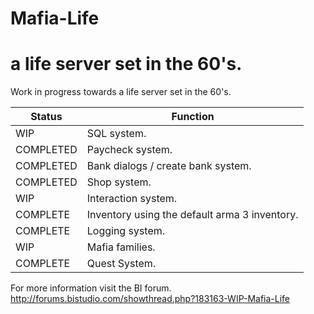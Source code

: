 # Mafia-Life
a life server set in the 60's.
===============

Work in progress towards a life server set in the 60's.

| Status  | Function |
| ------------- | ------------- |
| WIP  | SQL system. |
| COMPLETED  | Paycheck system.  |
| COMPLETED  | Bank dialogs / create bank system. |
| COMPLETED  | Shop system.  |
| WIP  | Interaction system. |
| COMPLETE  | Inventory using the default arma 3 inventory.  |
| COMPLETE | Logging system. |
| WIP | Mafia families. |
| COMPLETE | Quest System. |

For more information visit the BI forum.
http://forums.bistudio.com/showthread.php?183163-WIP-Mafia-Life

